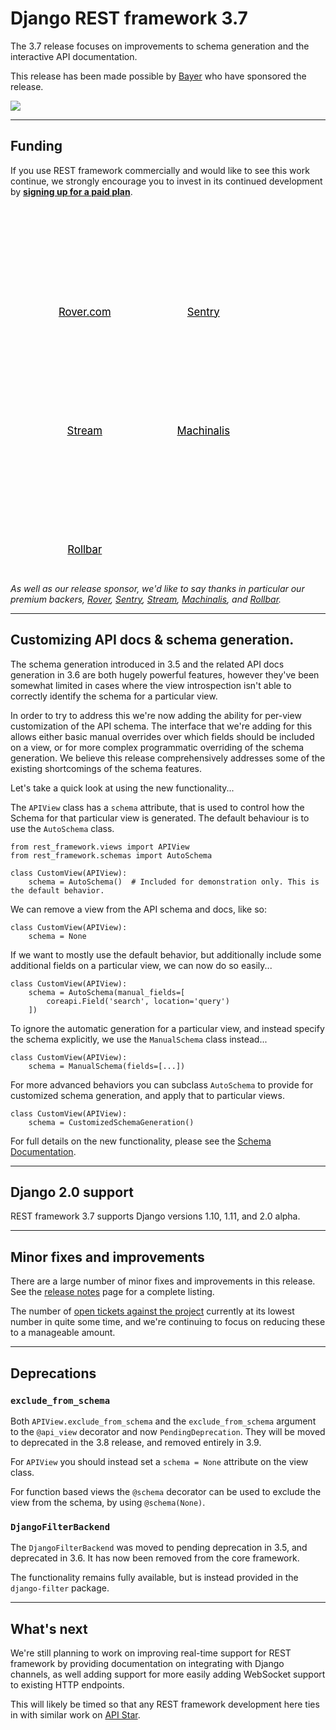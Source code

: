 <style>
.promo li a {
    float: left;
    width: 130px;
    height: 20px;
    text-align: center;
    margin: 10px 30px;
    padding: 150px 0 0 0;
    background-position: 0 50%;
    background-size: 130px auto;
    background-repeat: no-repeat;
    font-size: 120%;
    color: black;
}
.promo li {
    list-style: none;
}
</style>

# Django REST framework 3.7

The 3.7 release focuses on improvements to schema generation and the interactive API documentation.

This release has been made possible by [Bayer](https://www.bayer.com/) who have sponsored the release.

<a href="https://www.bayer.com/"><img src="/img/bayer.png"/></a>

---

## Funding

If you use REST framework commercially and would like to see this work continue, we strongly encourage you to invest in its continued development by
**[signing up for a paid&nbsp;plan][funding]**.

<ul class="premium-promo promo">
    <li><a href="https://www.rover.com/careers/" style="background-image: url(https://fund-rest-framework.s3.amazonaws.com/rover_130x130.png)">Rover.com</a></li>
    <li><a href="https://sentry.io/welcome/" style="background-image: url(https://fund-rest-framework.s3.amazonaws.com/sentry130.png)">Sentry</a></li>
    <li><a href="https://getstream.io/try-the-api/?utm_source=drf&utm_medium=banner&utm_campaign=drf" style="background-image: url(https://fund-rest-framework.s3.amazonaws.com/stream-130.png)">Stream</a></li>
    <li><a href="https://machinalis.com/" style="background-image: url(https://fund-rest-framework.s3.amazonaws.com/Machinalis130.png)">Machinalis</a></li>
    <li><a href="https://rollbar.com" style="background-image: url(https://fund-rest-framework.s3.amazonaws.com/rollbar.png)">Rollbar</a></li>
</ul>
<div style="clear: both; padding-bottom: 20px;"></div>

*As well as our release sponsor, we'd like to say thanks in particular our premium backers, [Rover](https://www.rover.com/careers/), [Sentry](https://sentry.io/welcome/), [Stream](https://getstream.io/?utm_source=drf&utm_medium=banner&utm_campaign=drf), [Machinalis](https://machinalis.com/), and [Rollbar](https://rollbar.com).*

---

## Customizing API docs & schema generation.

The schema generation introduced in 3.5 and the related API docs generation in 3.6 are both hugely powerful features, however they've been somewhat limited in cases where the view introspection isn't able to correctly identify the schema for a particular view.

In order to try to address this we're now adding the ability for per-view customization of the API schema. The interface that we're adding for this allows either basic manual overrides over which fields should be included on a view, or for more complex programmatic overriding of the schema generation. We believe this release comprehensively addresses some of the existing shortcomings of the schema features.

Let's take a quick look at using the new functionality...

The `APIView` class has a `schema` attribute, that is used to control how the Schema for that particular view is generated. The default behaviour is to use the `AutoSchema` class.

    from rest_framework.views import APIView
    from rest_framework.schemas import AutoSchema

    class CustomView(APIView):
        schema = AutoSchema()  # Included for demonstration only. This is the default behavior.

We can remove a view from the API schema and docs, like so:

    class CustomView(APIView):
        schema = None

If we want to mostly use the default behavior, but additionally include some additional fields on a particular view, we can now do so easily...

    class CustomView(APIView):
        schema = AutoSchema(manual_fields=[
            coreapi.Field('search', location='query')
        ])

To ignore the automatic generation for a particular view, and instead specify the schema explicitly, we use the `ManualSchema` class instead...

    class CustomView(APIView):
        schema = ManualSchema(fields=[...])

For more advanced behaviors you can subclass `AutoSchema` to provide for customized schema generation, and apply that to particular views.

    class CustomView(APIView):
        schema = CustomizedSchemaGeneration()

For full details on the new functionality, please see the [Schema Documentation][schema-docs].

---

## Django 2.0 support

REST framework 3.7 supports Django versions 1.10, 1.11, and 2.0 alpha.

---

## Minor fixes and improvements

There are a large number of minor fixes and improvements in this release. See the [release notes](release-notes.md) page for a complete listing.

The number of [open tickets against the project](https://github.com/encode/django-rest-framework/issues) currently at its lowest number in quite some time, and we're continuing to focus on reducing these to a manageable amount.

---

## Deprecations

### `exclude_from_schema`

Both `APIView.exclude_from_schema` and the `exclude_from_schema` argument to the `@api_view` decorator and now `PendingDeprecation`. They will be moved to deprecated in the 3.8 release, and removed entirely in 3.9.

For `APIView` you should instead set a `schema = None` attribute on the view class.

For function based views the `@schema` decorator can be used to exclude the view from the schema, by using `@schema(None)`.

### `DjangoFilterBackend`

The `DjangoFilterBackend` was moved to pending deprecation in 3.5, and deprecated in 3.6. It has now been removed from the core framework.

The functionality remains fully available, but is instead provided in the `django-filter` package.

---

## What's next

We're still planning to work on improving real-time support for REST framework by providing documentation on integrating with Django channels, as well adding support for more easily adding WebSocket support to existing HTTP endpoints.

This will likely be timed so that any REST framework development here ties in with similar work on [API Star][api-star].

[funding]: funding.md
[schema-docs]: ../api-guide/schemas.md
[api-star]: https://github.com/encode/apistar
